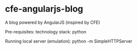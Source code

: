 # cfe-angularjs-blog
A blog powered by AngularJS (inspired by CFE)   

Pre-requisites:
    technology stack:
        python


Running local server (emulation):
python -m SimpleHTTPServer
